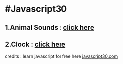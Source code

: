 # **#Javascript30**

## 1.Animal Sounds : [click here](https://anudeep-313.github.io/JS30/Animal%20sounds/index.html)
## 2.Clock : [click here](https://anudeep-313.github.io/JS30/Clock/index.html)






   credits : learn javascript for free here [javascript30.com](https://javascript30.com/)
